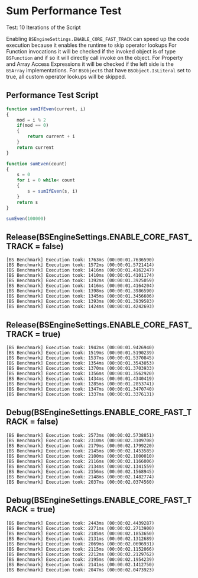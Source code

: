 # Sum Performance Test

Test: 10 Iterations of the Script

Enabling `BSEngineSettings.ENABLE_CORE_FAST_TRACK` can speed up the code execution because it enables the runtime to skip operator lookups
For Function invocations it will be checked if the invoked object is of type `BSFunction` and if so it will directly call invoke on the object.
For Property and Array Access Expressions it will be checked if the left side is the `BSArray` implementations.
For `BSObject`s that have `BSObject.IsLiteral` set to true, all custom operator lookups will be skipped.

## Performance Test Script
```js
function sumIfEven(current, i)
{
	mod = i % 2
	if(mod == 0)
	{
		return current + i
	}
	return current
}

function sumEven(count)
{
	s = 0
	for i = 0 while< count
	{
		s = sumIfEven(s, i)
	}
	return s
}

sumEven(100000)
```

## Release(BSEngineSettings.ENABLE_CORE_FAST_TRACK = false)

```
[BS Benchmark] Execution took: 1763ms (00:00:01.7636590)
[BS Benchmark] Execution took: 1572ms (00:00:01.5721414)
[BS Benchmark] Execution took: 1416ms (00:00:01.4162247)
[BS Benchmark] Execution took: 1410ms (00:00:01.4101174)
[BS Benchmark] Execution took: 1392ms (00:00:01.3925059)
[BS Benchmark] Execution took: 1416ms (00:00:01.4164204)
[BS Benchmark] Execution took: 1398ms (00:00:01.3986590)
[BS Benchmark] Execution took: 1345ms (00:00:01.3456606)
[BS Benchmark] Execution took: 1393ms (00:00:01.3939583)
[BS Benchmark] Execution took: 1424ms (00:00:01.4242693)
```

## Release(BSEngineSettings.ENABLE_CORE_FAST_TRACK = true)
```
[BS Benchmark] Execution took: 1942ms (00:00:01.9426940)
[BS Benchmark] Execution took: 1519ms (00:00:01.5190239)
[BS Benchmark] Execution took: 1537ms (00:00:01.5370845)
[BS Benchmark] Execution took: 1354ms (00:00:01.3543053)
[BS Benchmark] Execution took: 1370ms (00:00:01.3703933)
[BS Benchmark] Execution took: 1356ms (00:00:01.3562920)
[BS Benchmark] Execution took: 1434ms (00:00:01.4340419)
[BS Benchmark] Execution took: 1285ms (00:00:01.2853741)
[BS Benchmark] Execution took: 1347ms (00:00:01.3470740)
[BS Benchmark] Execution took: 1337ms (00:00:01.3376131)
```

## Debug(BSEngineSettings.ENABLE_CORE_FAST_TRACK = false)
```
[BS Benchmark] Execution took: 2573ms (00:00:02.5738851)
[BS Benchmark] Execution took: 2310ms (00:00:02.3109708)
[BS Benchmark] Execution took: 2179ms (00:00:02.1799220)
[BS Benchmark] Execution took: 2145ms (00:00:02.1453585)
[BS Benchmark] Execution took: 2100ms (00:00:02.1000010)
[BS Benchmark] Execution took: 2116ms (00:00:02.1166006)
[BS Benchmark] Execution took: 2134ms (00:00:02.1341559)
[BS Benchmark] Execution took: 2156ms (00:00:02.1568945)
[BS Benchmark] Execution took: 2148ms (00:00:02.1482774)
[BS Benchmark] Execution took: 2037ms (00:00:02.0374560)
```

## Debug(BSEngineSettings.ENABLE_CORE_FAST_TRACK = true)
```
[BS Benchmark] Execution took: 2443ms (00:00:02.4439287)
[BS Benchmark] Execution took: 2271ms (00:00:02.2713900)
[BS Benchmark] Execution took: 2185ms (00:00:02.1853650)
[BS Benchmark] Execution took: 2131ms (00:00:02.1312689)
[BS Benchmark] Execution took: 2069ms (00:00:02.0696931)
[BS Benchmark] Execution took: 2115ms (00:00:02.1152066)
[BS Benchmark] Execution took: 2212ms (00:00:02.2129762)
[BS Benchmark] Execution took: 2195ms (00:00:02.1954239)
[BS Benchmark] Execution took: 2141ms (00:00:02.1412750)
[BS Benchmark] Execution took: 2047ms (00:00:02.0473923)
```